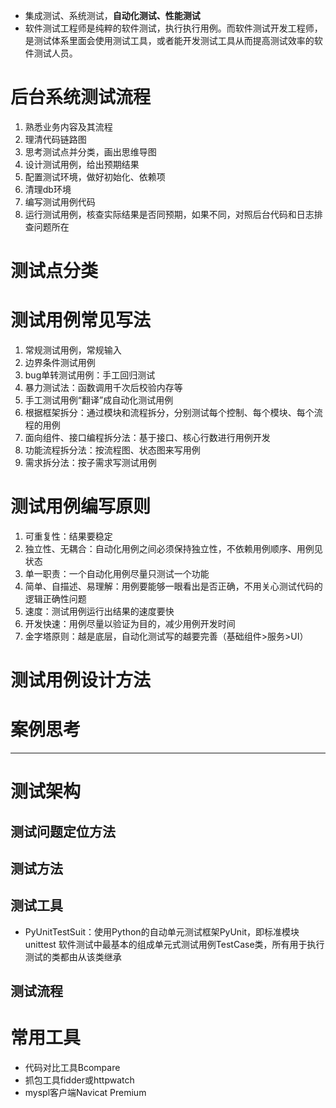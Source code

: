 * 集成测试、系统测试，**自动化测试、性能测试**
* 软件测试工程师是纯粹的软件测试，执行执行用例。而软件测试开发工程师，是测试体系里面会使用测试工具，或者能开发测试工具从而提高测试效率的软件测试人员。

# 后台系统测试流程
1. 熟悉业务内容及其流程
2. 理清代码链路图
3. 思考测试点并分类，画出思维导图
4. 设计测试用例，给出预期结果
5. 配置测试环境，做好初始化、依赖项
6. 清理db环境
7. 编写测试用例代码
8. 运行测试用例，核查实际结果是否同预期，如果不同，对照后台代码和日志排查问题所在

# 测试点分类
# 测试用例常见写法
1.	常规测试用例，常规输入
2.	边界条件测试用例
3.	bug单转测试用例：手工回归测试
4.	暴力测试法：函数调用千次后校验内存等
5.	手工测试用例“翻译”成自动化测试用例
6.	根据框架拆分：通过模块和流程拆分，分别测试每个控制、每个模块、每个流程的用例
7.	面向组件、接口编程拆分法：基于接口、核心行数进行用例开发
8.	功能流程拆分法：按流程图、状态图来写用例
9.	需求拆分法：按子需求写测试用例
# 测试用例编写原则
1.	可重复性：结果要稳定
2.	独立性、无耦合：自动化用例之间必须保持独立性，不依赖用例顺序、用例见状态
3.	单一职责：一个自动化用例尽量只测试一个功能
4.	简单、自描述、易理解：用例要能够一眼看出是否正确，不用关心测试代码的逻辑正确性问题
5.	速度：测试用例运行出结果的速度要快
6.	开发快速：用例尽量以验证为目的，减少用例开发时间
7.	金字塔原则：越是底层，自动化测试写的越要完善（基础组件>服务>UI）

# 测试用例设计方法

# 案例思考

-------------------------------------
# 测试架构
## 测试问题定位方法
## 测试方法
## 测试工具
* PyUnitTestSuit：使用Python的自动单元测试框架PyUnit，即标准模块unittest
软件测试中最基本的组成单元式测试用例TestCase类，所有用于执行测试的类都由从该类继承
## 测试流程

# 常用工具
* 代码对比工具Bcompare
* 抓包工具fidder或httpwatch
* myspl客户端Navicat Premium
